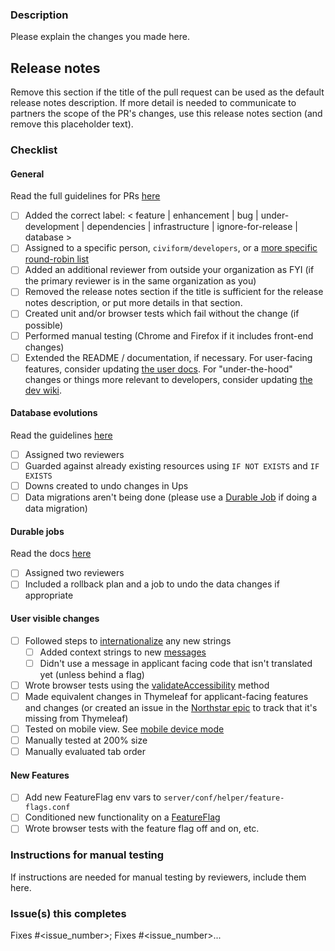 ### Description

Please explain the changes you made here.

## Release notes

Remove this section if the title of the pull request can be used as the default release notes description. If more detail is needed to communicate to partners the scope of the PR's changes, use this release notes section (and remove this placeholder text).

### Checklist

#### General

Read the full guidelines for PRs [here](https://github.com/civiform/civiform/wiki/Technical-contribution-guide#creating-a-pull-request)

- [ ] Added the correct label: < feature | enhancement | bug | under-development | dependencies | infrastructure | ignore-for-release | database >
- [ ] Assigned to a specific person, `civiform/developers`, or a [more specific round-robin list](https://github.com/civiform/civiform/wiki/Technical-contribution-guide#adding-reviewers)
- [ ] Added an additional reviewer from outside your organization as FYI (if the primary reviewer is in the same organization as you)
- [ ] Removed the release notes section if the title is sufficient for the release notes description, or put more details in that section.
- [ ] Created unit and/or browser tests which fail without the change (if possible)
- [ ] Performed manual testing (Chrome and Firefox if it includes front-end changes)
- [ ] Extended the README / documentation, if necessary. For user-facing features, consider updating [the user docs](https://github.com/civiform/docs). For "under-the-hood" changes or things more relevant to developers, consider updating [the dev wiki](https://github.com/civiform/civiform/wiki).

#### Database evolutions

Read the guidelines [here](https://github.com/civiform/civiform/wiki/Database#writing-database-evolutions)

- [ ] Assigned two reviewers
- [ ] Guarded against already existing resources using `IF NOT EXISTS` and `IF EXISTS`
- [ ] Downs created to undo changes in Ups
- [ ] Data migrations aren't being done (please use a [Durable Job](https://github.com/civiform/civiform/wiki/Database#durable-jobs-for-data-updates) if doing a data migration)

#### Durable jobs

Read the docs [here](https://github.com/civiform/civiform/wiki/Database#durable-jobs-for-data-updates)

- [ ] Assigned two reviewers
- [ ] Included a rollback plan and a job to undo the data changes if appropriate

#### User visible changes

- [ ] Followed steps to [internationalize](https://github.com/civiform/civiform/wiki/Internationalization-%28i18n%29#application-strings) any new strings
  - [ ] Added context strings to new [messages](https://github.com/civiform/civiform/blob/main/server/conf/i18n/messages)
  - [ ] Didn't use a message in applicant facing code that isn't translated yet (unless behind a flag)
- [ ] Wrote browser tests using the [validateAccessibility](https://sourcegraph.com/github.com/civiform/civiform/-/blob/browser-test/src/support/index.ts?L437:14&subtree=true) method
- [ ] Made equivalent changes in Thymeleaf for applicant-facing features and changes (or created an issue in the [Northstar epic](https://github.com/orgs/civiform/projects/1/views/94) to track that it's missing from Thymeleaf)
- [ ] Tested on mobile view. See [mobile device mode](https://developer.chrome.com/docs/devtools/device-mode/)
- [ ] Manually tested at 200% size
- [ ] Manually evaluated tab order

#### New Features

- [ ] Add new FeatureFlag env vars to `server/conf/helper/feature-flags.conf`
- [ ] Conditioned new functionality on a [FeatureFlag](https://github.com/civiform/civiform/wiki/Feature-Flags)
- [ ] Wrote browser tests with the feature flag off and on, etc.

### Instructions for manual testing

If instructions are needed for manual testing by reviewers, include them here.

### Issue(s) this completes

Fixes #<issue_number>; Fixes #<issue_number>...
